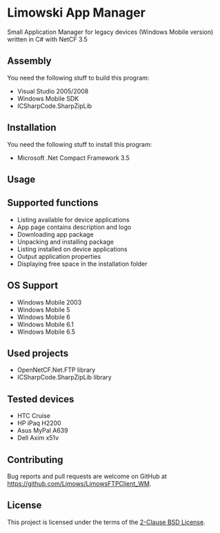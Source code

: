 # Limowski App Manager

Small Application Manager for legacy devices (Windows Mobile version) written in C# with NetCF 3.5

## Assembly

You need the following stuff to build this program:

 - Visual Studio 2005/2008
 - Windows Mobile SDK
 - ICSharpCode.SharpZipLib
 
## Installation

You need the following stuff to install this program:

 - Microsoft .Net Compact Framework 3.5

## Usage

## Supported functions

 - Listing available for device applications
 - App page contains description and logo
 - Downloading app package
 - Unpacking and installing package
 - Listing installed on device applications
 - Output application properties
 - Displaying free space in the installation folder
 
## OS Support

 - Windows Mobile 2003
 - Windows Mobile 5
 - Windows Mobile 6
 - Windows Mobile 6.1
 - Windows Mobile 6.5
 
## Used projects

 - OpenNetCF.Net.FTP library
 - ICSharpCode.SharpZipLib library

## Tested devices

 - HTC Cruise
 - HP iPaq H2200
 - Asus MyPal A639
 - Dell Axim x51v

## Contributing

Bug reports and pull requests are welcome on GitHub at https://github.com/Limows/LimowsFTPClient_WM.

## License

This project is licensed under the terms of the [2-Clause BSD License](https://opensource.org/licenses/BSD-2-Clause).

